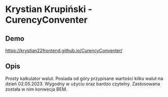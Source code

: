 # Krystian Krupiński - CurencyConventer

## Demo

https://krystian22frontend.github.io/CurencyConventer/

## Opis
Prosty kalkulator walut. Posiada od góry przypisane wartości kilku walut na dzień 02.05.2023.
Wygodny w użyciu oraz bardzo czytelny.
Zastosowana została w nim konwecja BEM.
